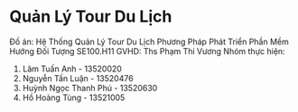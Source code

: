 # Quản Lý Tour Du Lịch
Đồ án: Hệ Thống Quản Lý Tour Du Lịch
Phương Pháp Phát Triển Phần Mềm Hướng Đối Tượng
SE100.H11
GVHD: Ths Phạm Thi Vương
Nhóm thực hiện:
 1. Lâm Tuấn Anh - 13520020
 2. Nguyễn Tấn Luận - 13520476
 3. Huỳnh Ngọc Thanh Phú - 13520630
 4. Hồ Hoàng Tùng - 13521005
